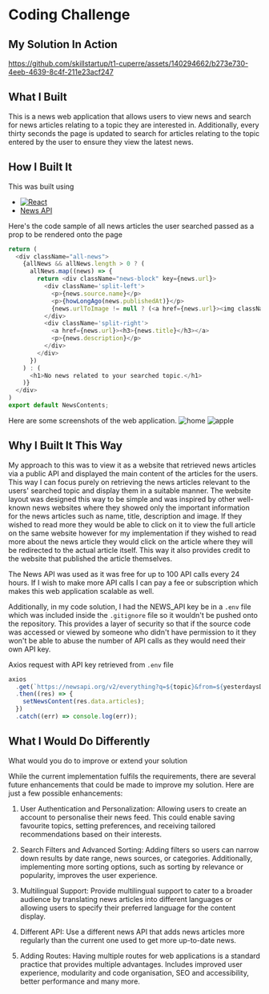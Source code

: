 # Coding Challenge
<!-- This is a template for your Readme. Please keep the headings but remove the instructional text, and replace the video with your own screen recording. -->
## My Solution In Action
<!-- Add your screen recording here. You can drag the video from your local folder to this page to add it automatically.  -->
https://github.com/skillstartup/t1-cuperre/assets/140294662/b273e730-4eeb-4639-8c4f-211e23acf247

## What I Built
This is a news web application that allows users to view news and search for news articles relating to a topic they are interested in. Additionally, every thirty seconds the page is updated to search for articles relating to the topic entered by the user to ensure they view the latest news.

## How I Built It
This was built using

* [![React][React.js]][React-url]
* [News API](https://newsapi.org/)

Here's the code sample of all news articles the user searched passed as a prop to be rendered onto the page
```javascript
return (
  <div className="all-news">
    {allNews && allNews.length > 0 ? (
      allNews.map((news) => {
        return <div className="news-block" key={news.url}>
          <div className='split-left'>
            <p>{news.source.name}</p>
            <p>{howLongAgo(news.publishedAt)}</p>
            {news.urlToImage != null ? (<a href={news.url}><img className='news-img' src={news.urlToImage}></img></a>) : (<div></div>)}
          </div>
          <div className='split-right'>
            <a href={news.url}><h3>{news.title}</h3></a>
            <p>{news.description}</p>
          </div>
        </div>
      })
    ) : (
      <h1>No news related to your searched topic.</h1>
    )}
  </div>
)
export default NewsContents;
```
Here are some screenshots of the web application.
![home](https://github.com/cincodemayo/coding-challenge-cuperre/assets/67213501/e3bb6ec3-65df-4e31-a28d-190f26af74cf)
![apple](https://github.com/cincodemayo/coding-challenge-cuperre/assets/67213501/836cbfd0-45aa-4de7-b76d-7bfb95e5fd6f)


## Why I Built It This Way
My approach to this was to view it as a website that retrieved news articles via a public API and displayed the main content of the articles for the users. This way I can focus purely on retrieving the news articles relevant to the users' searched topic and display them in a suitable manner. The website layout was designed this way to be simple and was inspired by other well-known news websites where they showed only the important information for the news articles such as name, title, description and image. If they wished to read more they would be able to click on it to view the full article on the same website however for my implementation if they wished to read more about the news article they would click on the article where they will be redirected to the actual article itself. This way it also provides credit to the website that published the article themselves.

The News API was used as it was free for up to 100 API calls every 24 hours. If I wish to make more API calls I can pay a fee or subscription which makes this web application scalable as well.

Additionally, in my code solution, I had the NEWS_API key be in a `.env` file which was included inside the `.gitignore` file so it wouldn't be pushed onto the repository. This provides a layer of security so that if the source code was accessed or viewed by someone who didn't have permission to it they won't be able to abuse the number of API calls as they would need their own API key.


Axios request with API key retrieved from `.env` file
```javascript
axios
  .get(`https://newsapi.org/v2/everything?q=${topic}&from=${yesterdaysDate}&sortBy=recent&apiKey=${process.env.REACT_APP_NEWS_API_KEY}`)
  .then((res) => {
    setNewsContent(res.data.articles);
  })
  .catch((err) => console.log(err));
```

## What I Would Do Differently
What would you do to improve or extend your solution

While the current implementation fulfils the requirements, there are several future enhancements that could be made to improve my solution. Here are just a few possible enhancements:

1. User Authentication and Personalization: Allowing users to create an account to personalise their news feed. This could enable saving favourite topics, setting preferences, and receiving tailored recommendations based on their interests.

2. Search Filters and Advanced Sorting: Adding filters so users can narrow down results by date range, news sources, or categories. Additionally, implementing more sorting options, such as sorting by relevance or popularity, improves the user experience.

3. Multilingual Support: Provide multilingual support to cater to a broader audience by translating news articles into different languages or allowing users to specify their preferred language for the content display.

4. Different API: Use a different news API that adds news articles more regularly than the current one used to get more up-to-date news.

5. Adding Routes: Having multiple routes for web applications is a standard practice that provides multiple advantages. Includes improved user experience, modularity and code organisation, SEO and accessibility, better performance and many more.

[React.js]: https://img.shields.io/badge/React-20232A?style=for-the-badge&logo=react&logoColor=61DAFB
[React-url]: https://reactjs.org/
